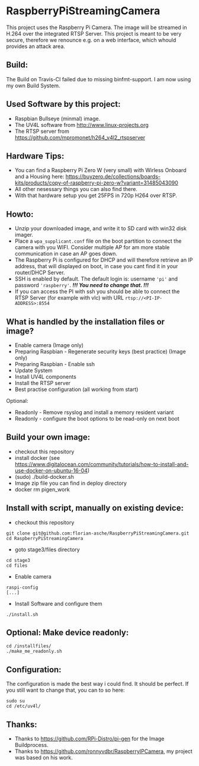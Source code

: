 # RaspberryPiStreamingCamera
This project uses the Raspberry Pi Camera. The image will be streamed in H.264 over the integrated RTSP Server.
This project is meant to be very secure, therefore we renounce e.g. on a web interface, which whould provides an attack area.

## Build:
The Build on Travis-CI failed due to missing binfmt-support. I am now using my own Build System.

## Used Software by this project:
* Raspbian Bullseye (minmal) image.
* The UV4L software from http://www.linux-projects.org
* The RTSP server from https://github.com/mpromonet/h264_v4l2_rtspserver

## Hardware Tips:
* You can find a Raspberry Pi Zero W (very small) with Wirless Onboard and a Housing here: https://buyzero.de/collections/boards-kits/products/copy-of-raspberry-pi-zero-w?variant=31485043090
* All other nesessary things you can also find there.
* With that hardware setup you get 25FPS in 720p H264 over RTSP.

## Howto:
* Unzip your downloaded image, and write it to SD card with win32 disk imager.
* Place a ```wpa_supplicant.conf``` file on the boot partition to connect the camera with you WIFI. Consider multiple AP for am more stable communication in case an AP goes down.
* The Raspberry Pi is configured for DHCP and will therefore retrieve an IP address, that will displayed on boot, in case you cant find it in your router/DHCP Server.
* SSH is enabled by default. The default login is: username ```'pi'``` and password ```'raspberry'```. ***!!! You need to change that. !!!***
* If you can access the PI with ssh you should be able to connect the RTSP Server (for example with vlc) with URL ```rtsp://<PI-IP-ADDRESS>:8554```

## What is handled by the installation files or image?
* Enable camera (Image only)
* Preparing Raspbian - Regenerate security keys (best practice) (Image only)
* Preparing Raspbian - Enable ssh
* Update System
* Install UV4L components
* Install the RTSP server
* Best practise configuration (all working from start)

Optional:
* Readonly - Remove rsyslog and install a memory resident variant
* Readonly - configure the boot options to be read-only on next boot

## Build your own image:
* checkout this repository
* install docker (see https://www.digitalocean.com/community/tutorials/how-to-install-and-use-docker-on-ubuntu-16-04)
* (sudo) ./build-docker.sh
* Image zip file you can find in deploy directory
* docker rm pigen_work

## Install with script, manually on existing device:
* checkout this repository
```shell
git clone git@github.com:florian-asche/RaspberryPiStreamingCamera.git
cd RaspberryPiStreamingCamera
```
* goto stage3/files directory
```shell
cd stage3
cd files
```
* Enable camera
```shell
raspi-config
[...]
```
* Install Software and configure them
```shell
./install.sh
```

## Optional: Make device readonly:
```shell
cd /installfiles/
./make_me_readonly.sh
```

## Configuration:
The configuration is made the best way i could find. It should be perfect. If you still want to change that, you can to so here:
```shell
sudo su
cd /etc/uv4l/
```

## Thanks:
* Thanks to https://github.com/RPi-Distro/pi-gen for the Image Buildprocess.
* Thanks to https://github.com/ronnyvdbr/RaspberryIPCamera, my project was based on his work.

